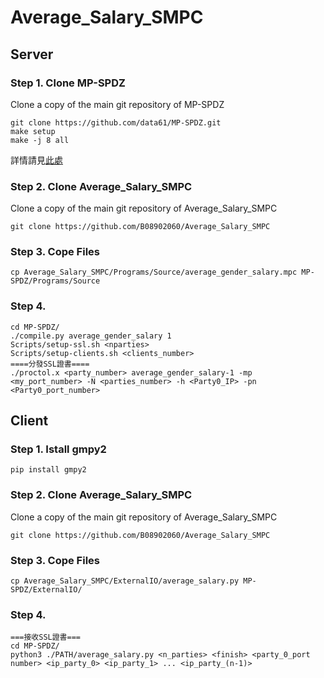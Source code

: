 # Average_Salary_SMPC

## Server
### Step 1. Clone MP-SPDZ
Clone a copy of the main git repository of MP-SPDZ
```
git clone https://github.com/data61/MP-SPDZ.git
make setup
make -j 8 all
```
 詳情請見[此處](https://github.com/data61/MP-SPDZ#readme)
### Step 2. Clone Average_Salary_SMPC
 Clone a copy of the main git repository of Average_Salary_SMPC
```
git clone https://github.com/B08902060/Average_Salary_SMPC
```
### Step 3. Cope Files
```
cp Average_Salary_SMPC/Programs/Source/average_gender_salary.mpc MP-SPDZ/Programs/Source
``` 
### Step 4. 
```
cd MP-SPDZ/
./compile.py average_gender_salary 1
Scripts/setup-ssl.sh <nparties>
Scripts/setup-clients.sh <clients_number>
====分發SSL證書====
./proctol.x <party_number> average_gender_salary-1 -mp <my_port_number> -N <parties_number> -h <Party0_IP> -pn <Party0_port_number>
``` 
## Client
### Step 1. Istall gmpy2
 ```
pip install gmpy2
```
### Step 2. Clone Average_Salary_SMPC
 Clone a copy of the main git repository of Average_Salary_SMPC
```
git clone https://github.com/B08902060/Average_Salary_SMPC
```
### Step 3. Cope Files
```
cp Average_Salary_SMPC/ExternalIO/average_salary.py MP-SPDZ/ExternalIO/
``` 
### Step 4. 
```
===接收SSL證書===
cd MP-SPDZ/
python3 ./PATH/average_salary.py <n_parties> <finish> <party_0_port number> <ip_party_0> <ip_party_1> ... <ip_party_(n-1)> 
``` 
